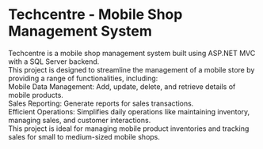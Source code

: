 # Techcentre - Mobile Shop Management System <br>
Techcentre is a mobile shop management system built using ASP.NET MVC with a SQL Server backend. <br> This project is designed to streamline the management of a mobile store by providing a range of functionalities, including:
<br>
Mobile Data Management: Add, update, delete, and retrieve details of mobile products.<br>
Sales Reporting: Generate reports for sales transactions.<br>
Efficient Operations: Simplifies daily operations like maintaining inventory, managing sales, and customer interactions.<br>
This project is ideal for managing mobile product inventories and tracking sales for small to medium-sized mobile shops.
